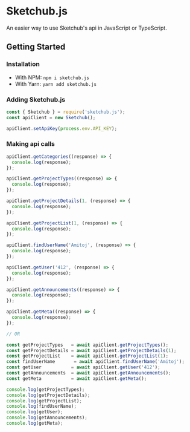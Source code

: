 # Sketchub.js

An easier way to use Sketchub's api in JavaScript or TypeScript.

## Getting Started

### Installation

- With NPM: 
  `npm i sketchub.js`
- With Yarn: 
  `yarn add sketchub.js`

### Adding Sketchub.js

```js
const { Sketchub } = require('sketchub.js');
const apiClient = new Sketchub();

apiClient.setApiKey(process.env.API_KEY);
```

### Making api calls

```js
apiClient.getCategories((response) => {
  console.log(response);
});

apiClient.getProjectTypes((response) => {
  console.log(response);
});

apiClient.getProjectDetails(1, (response) => {
  console.log(response);
});

apiClient.getProjectList(1, (response) => {
  console.log(response);
});

apiClient.findUserName('Amitoj', (response) => {
  console.log(response);
});

apiClient.getUser('412', (response) => {
  console.log(response);
});

apiClient.getAnnouncements((response) => {
  console.log(response);
});

apiClient.getMeta((response) => {
  console.log(response);
});

// OR

const getProjectTypes   = await apiClient.getProjectTypes();
const getProjectDetails = await apiClient.getProjectDetails(1);
const getProjectList    = await apiClient.getProjectList(1);
const findUserName       = await apiClient.findUserName('Amitoj');
const getUser           = await apiClient.getUser('412');
const getAnnouncements  = await apiClient.getAnnouncements();
const getMeta           = await apiClient.getMeta();

console.log(getProjectTypes);
console.log(getProjectDetails);
console.log(getProjectList);
console.log(findUserName);
console.log(getUser);
console.log(getAnnouncements);
console.log(getMeta);
```
